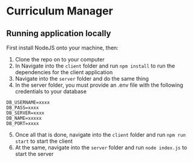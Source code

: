 # Curriculum Manager

## Running application locally
First install NodeJS onto your machine, then:
1. Clone the repo on to your computer
2. In Navigate into the `client` folder and run `npm install` to run the dependencies for the client application
3. Navigate into the `server` folder and do the same thing
4. In the server folder, you must provide an .env file with the following credentials to your database

```
DB_USERNAME=xxxx
DB_PASS=xxxx
DB_SERVER=xxxx
DB_NAME=xxxxx
DB_PORT=xxxx
```

5. Once all that is done, navigate into the `client` folder and run `npm run start` to start the client
6. At the same, navigate into the `server` folder and run `node index.js` to start the server